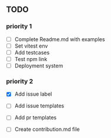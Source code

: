 ## TODO

### priority 1

- [ ] Complete Readme.md with examples
- [ ] Set vitest env
- [ ] Add testcases
- [ ] Test npm link
- [ ] Deployment system

### priority 2

- [X] Add issue label
- [ ] Add issue templates
- [ ] Add pr templates
- [ ] Create contribution.md file

